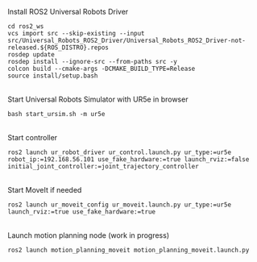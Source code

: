 Install ROS2 Universal Robots Driver
```
cd ros2_ws
vcs import src --skip-existing --input src/Universal_Robots_ROS2_Driver/Universal_Robots_ROS2_Driver-not-released.${ROS_DISTRO}.repos
rosdep update
rosdep install --ignore-src --from-paths src -y
colcon build --cmake-args -DCMAKE_BUILD_TYPE=Release
source install/setup.bash
```
\
Start Universal Robots Simulator with UR5e in browser
```
bash start_ursim.sh -m ur5e
```
\
Start controller
```
ros2 launch ur_robot_driver ur_control.launch.py ur_type:=ur5e robot_ip:=192.168.56.101 use_fake_hardware:=true launch_rviz:=false initial_joint_controller:=joint_trajectory_controller
```
\
Start MoveIt if needed
```
ros2 launch ur_moveit_config ur_moveit.launch.py ur_type:=ur5e launch_rviz:=true use_fake_hardware:=true
```
\
Launch motion planning node (work in progress)
```
ros2 launch motion_planning_moveit motion_planning_moveit.launch.py
```